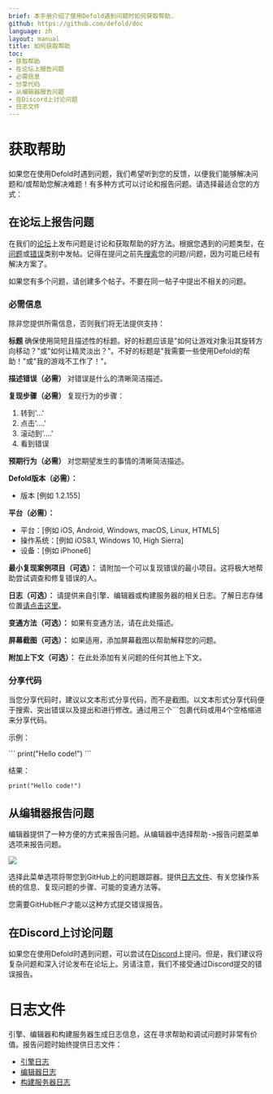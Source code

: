 ```yaml
---
brief: 本手册介绍了使用Defold遇到问题时如何获取帮助.
github: https://github.com/defold/doc
language: zh
layout: manual
title: 如何获取帮助
toc:
- 获取帮助
- 在论坛上报告问题
- 必需信息
- 分享代码
- 从编辑器报告问题
- 在Discord上讨论问题
- 日志文件
---
```


# 获取帮助

如果您在使用Defold时遇到问题，我们希望听到您的反馈，以便我们能够解决问题和/或帮助您解决难题！有多种方式可以讨论和报告问题。请选择最适合您的方式：

## 在论坛上报告问题

在我们的[论坛](https://forum.defold.com)上发布问题是讨论和获取帮助的好方法。根据您遇到的问题类型，在[问题](https://forum.defold.com/c/questions)或[错误](https://forum.defold.com/c/bugs)类别中发帖。记得在提问之前先[搜索](https://forum.defold.com/search)您的问题/问题，因为可能已经有解决方案了。

如果您有多个问题，请创建多个帖子。不要在同一帖子中提出不相关的问题。

### 必需信息
除非您提供所需信息，否则我们将无法提供支持：

**标题**
确保使用简短且描述性的标题。好的标题应该是"如何让游戏对象沿其旋转方向移动？"或"如何让精灵淡出？"。不好的标题是"我需要一些使用Defold的帮助！"或"我的游戏不工作了！"。

**描述错误（必需）**
对错误是什么的清晰简洁描述。

**复现步骤（必需）**
复现行为的步骤：
1. 转到'...'
2. 点击'....'
3. 滚动到'....'
4. 看到错误

**预期行为（必需）**
对您期望发生的事情的清晰简洁描述。

**Defold版本（必需）：**
  - 版本 [例如 1.2.155]

**平台（必需）：**
 - 平台：[例如 iOS, Android, Windows, macOS, Linux, HTML5]
 - 操作系统：[例如 iOS8.1, Windows 10, High Sierra]
 - 设备：[例如 iPhone6]

**最小复现案例项目（可选）：**
请附加一个可以复现错误的最小项目。这将极大地帮助尝试调查和修复错误的人。

**日志（可选）：**
请提供来自引擎、编辑器或构建服务器的相关日志。了解日志存储位置[请点击这里](#日志文件)。

**变通方法（可选）：**
如果有变通方法，请在此处描述。

**屏幕截图（可选）：**
如果适用，添加屏幕截图以帮助解释您的问题。

**附加上下文（可选）：**
在此处添加有关问题的任何其他上下文。


### 分享代码
当您分享代码时，建议以文本形式分享代码，而不是截图。以文本形式分享代码便于搜索、突出错误以及提出和进行修改。通过用三个\`\`\`包裹代码或用4个空格缩进来分享代码。

示例：

\`\`\`
print("Hello code!")
\`\`\`

结果：

```
print("Hello code!")
```


## 从编辑器报告问题

编辑器提供了一种方便的方式来报告问题。从编辑器中选择<kbd>帮助->报告问题</kbd>菜单选项来报告问题。

![](/manuals/images/getting_help/report_issue.png)

选择此菜单选项将带您到GitHub上的问题跟踪器。提供[日志文件](#日志文件)、有关您操作系统的信息、复现问题的步骤、可能的变通方法等。

<div class='sidenote' markdown='1'>
您需要GitHub帐户才能以这种方式提交错误报告。
</div>


## 在Discord上讨论问题

如果您在使用Defold时遇到问题，可以尝试在[Discord](https://www.defold.com/discord/)上提问。但是，我们建议将复杂问题和深入讨论发布在论坛上。另请注意，我们不接受通过Discord提交的错误报告。


# 日志文件

引擎、编辑器和构建服务器生成日志信息，这在寻求帮助和调试问题时非常有价值。报告问题时始终提供日志文件：

* [引擎日志](/zh/manuals/debugging-game-and-system-logs)
* [编辑器日志](/zh/manuals/editor#editor-logs)
* [构建服务器日志](/zh/manuals/extensions#build-server-logs)